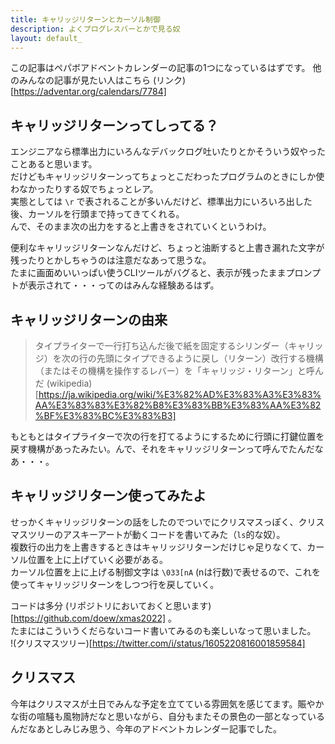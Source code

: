 ```yaml
---
title: キャリッジリターンとカーソル制御
description: よくプログレスバーとかで見る奴
layout: default_
---
```


この記事はペパボアドベントカレンダーの記事の1つになっているはずです。
他のみんなの記事が見たい人はこちら (リンク)[https://adventar.org/calendars/7784]

## キャリッジリターンってしってる？
エンジニアなら標準出力にいろんなデバックログ吐いたりとかそういう奴やったことあると思います。  
だけどもキャリッジリターンってちょっとこだわったプログラムのときにしか使わなかったりする奴でちょっとレア。  
実態としては `\r` で表されることが多いんだけど、標準出力にいろいろ出した後、カーソルを行頭まで持ってきてくれる。  
んで、そのまま次の出力をすると上書きをされていくというわけ。

便利なキャリッジリターンなんだけど、ちょっと油断すると上書き漏れた文字が残ったりとかしちゃうのは注意だなあって思うな。  
たまに画面めいいっぱい使うCLIツールがバグると、表示が残ったままプロンプトが表示されて・・・ってのはみんな経験あるはず。

## キャリッジリターンの由来
>タイプライターで一行打ち込んだ後で紙を固定するシリンダー（キャリッジ）を次の行の先頭にタイプできるように戻し（リターン）改行する機構（またはその機構を操作するレバー）を「キャリッジ・リターン」と呼んだ (wikipedia)[https://ja.wikipedia.org/wiki/%E3%82%AD%E3%83%A3%E3%83%AA%E3%83%83%E3%82%B8%E3%83%BB%E3%83%AA%E3%82%BF%E3%83%BC%E3%83%B3]

もともとはタイプライターで次の行を打てるようにするために行頭に打鍵位置を戻す機構があったみたい。んで、それをキャリッジリターンって呼んでたんだなあ・・・。

## キャリッジリターン使ってみたよ
せっかくキャリッジリターンの話をしたのでついでにクリスマスっぽく、クリスマスツリーのアスキーアートが動くコードを書いてみた（`ls`的な奴）。  
複数行の出力を上書きするときはキャリッジリターンだけじゃ足りなくて、カーソル位置を上に上げていく必要がある。  
カーソル位置を上に上げる制御文字は `\033[nA` (nは行数)で表せるので、これを使ってキャリッジリターンをしつつ行を戻していく。

コードは多分 (リポジトリにおいておくと思います)[https://github.com/doew/xmas2022] 。  
たまにはこういうくだらないコード書いてみるのも楽しいなって思いました。  
!(クリスマスツリー)[https://twitter.com/i/status/1605220816001859584]

## クリスマス
今年はクリスマスが土日でみんな予定を立てている雰囲気を感じてます。賑やかな街の喧騒も風物詩だなと思いながら、自分もまたその景色の一部となっているんだなあとしみじみ思う、今年のアドベントカレンダー記事でした。
